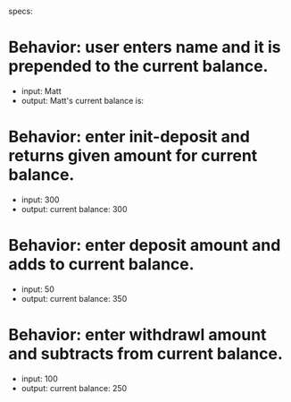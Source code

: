 specs:
# Behavior: user enters name and it is prepended to the current balance.
* input: Matt
* output: Matt's current balance is:

# Behavior: enter init-deposit and returns given amount for current balance.
* input: 300
* output: current balance: 300

# Behavior: enter deposit amount and adds to current balance.
* input: 50
* output: current balance: 350

# Behavior: enter withdrawl amount and subtracts from current balance.
* input: 100
* output: current balance: 250
